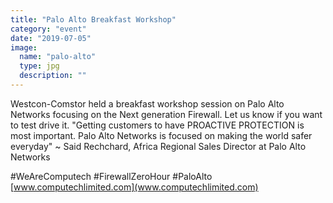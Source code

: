 ```yaml
---
title: "Palo Alto Breakfast Workshop"
category: "event"
date: "2019-07-05"
image:
  name: "palo-alto"
  type: jpg
  description: ""
---
```


Westcon-Comstor held a breakfast workshop session on Palo Alto Networks focusing on the Next generation Firewall. Let us know if you want to test drive it.
"Getting customers to have PROACTIVE PROTECTION is most important. Palo Alto Networks is focused on making the world safer everyday"
~ Said Rechchard, Africa Regional Sales Director at Palo Alto Networks

#WeAreComputech #FirewallZeroHour #PaloAlto [www.computechlimited.com](www.computechlimited.com)
